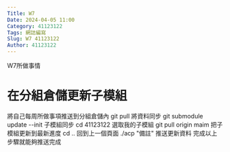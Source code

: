 ```yaml
---
Title: W7
Date: 2024-04-05 11:00
Category: 41123122
Tags: 網誌編寫
Slug: W7 41123122
Author: 41123122
---
```


W7所做事情

<!-- PELICAN_END_SUMMARY -->

# 在分組倉儲更新子模組
將自己每周所做事項推送到分組倉儲內
git pull 將資料同步
git submodule update --init 子模組同步
cd 41123122 選取我的子模組
git pull origin maim 把子模組更新到最新進度
cd .. 回到上一個頁面
./acp "備註"  推送更新資料
完成以上步驟就能夠推送完成